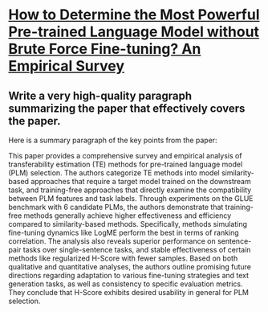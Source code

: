 # [How to Determine the Most Powerful Pre-trained Language Model without   Brute Force Fine-tuning? An Empirical Survey](https://arxiv.org/abs/2312.04775)

## Write a very high-quality paragraph summarizing the paper that effectively covers the paper.

 Here is a summary paragraph of the key points from the paper:

This paper provides a comprehensive survey and empirical analysis of transferability estimation (TE) methods for pre-trained language model (PLM) selection. The authors categorize TE methods into model similarity-based approaches that require a target model trained on the downstream task, and training-free approaches that directly examine the compatibility between PLM features and task labels. Through experiments on the GLUE benchmark with 6 candidate PLMs, the authors demonstrate that training-free methods generally achieve higher effectiveness and efficiency compared to similarity-based methods. Specifically, methods simulating fine-tuning dynamics like LogME perform the best in terms of ranking correlation. The analysis also reveals superior performance on sentence-pair tasks over single-sentence tasks, and stable effectiveness of certain methods like regularized H-Score with fewer samples. Based on both qualitative and quantitative analyses, the authors outline promising future directions regarding adaptation to various fine-tuning strategies and text generation tasks, as well as consistency to specific evaluation metrics. They conclude that H-Score exhibits desired usability in general for PLM selection.
